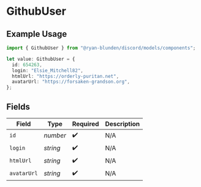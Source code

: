 # GithubUser

## Example Usage

```typescript
import { GithubUser } from "@ryan-blunden/discord/models/components";

let value: GithubUser = {
  id: 654263,
  login: "Elsie_Mitchell82",
  htmlUrl: "https://orderly-puritan.net",
  avatarUrl: "https://forsaken-grandson.org",
};
```

## Fields

| Field              | Type               | Required           | Description        |
| ------------------ | ------------------ | ------------------ | ------------------ |
| `id`               | *number*           | :heavy_check_mark: | N/A                |
| `login`            | *string*           | :heavy_check_mark: | N/A                |
| `htmlUrl`          | *string*           | :heavy_check_mark: | N/A                |
| `avatarUrl`        | *string*           | :heavy_check_mark: | N/A                |